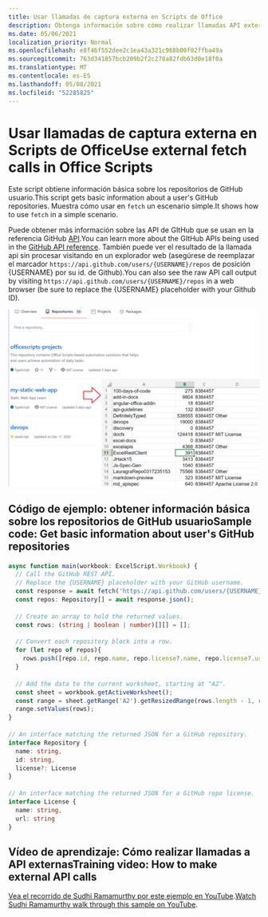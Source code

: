 ```yaml
---
title: Usar llamadas de captura externa en Scripts de Office
description: Obtenga información sobre cómo realizar llamadas API externas en Office scripts.
ms.date: 05/06/2021
localization_priority: Normal
ms.openlocfilehash: e8f46f552dee2c1ea43a321c968b00f02ffba49a
ms.sourcegitcommit: 763d341857bcb209b2f2c278a82fdb63d0e18f0a
ms.translationtype: MT
ms.contentlocale: es-ES
ms.lasthandoff: 05/08/2021
ms.locfileid: "52285825"
---
```

# <a name="use-external-fetch-calls-in-office-scripts"></a><span data-ttu-id="ab529-103">Usar llamadas de captura externa en Scripts de Office</span><span class="sxs-lookup"><span data-stu-id="ab529-103">Use external fetch calls in Office Scripts</span></span>

<span data-ttu-id="ab529-104">Este script obtiene información básica sobre los repositorios de GitHub usuario.</span><span class="sxs-lookup"><span data-stu-id="ab529-104">This script gets basic information about a user's GitHub repositories.</span></span> <span data-ttu-id="ab529-105">Muestra cómo usar en `fetch` un escenario simple.</span><span class="sxs-lookup"><span data-stu-id="ab529-105">It shows how to use `fetch` in a simple scenario.</span></span>

<span data-ttu-id="ab529-106">Puede obtener más información sobre las API de GItHub que se usan en la referencia GitHub [API](https://docs.github.com/rest/reference/repos#list-repositories-for-a-user).</span><span class="sxs-lookup"><span data-stu-id="ab529-106">You can learn more about the GItHub APIs being used in the [GitHub API reference](https://docs.github.com/rest/reference/repos#list-repositories-for-a-user).</span></span> <span data-ttu-id="ab529-107">También puede ver el resultado de la llamada api sin procesar visitando en un explorador web (asegúrese de reemplazar el marcador `https://api.github.com/users/{USERNAME}/repos` de posición {USERNAME} por su id. de Github).</span><span class="sxs-lookup"><span data-stu-id="ab529-107">You can also see the raw API call output by visiting `https://api.github.com/users/{USERNAME}/repos` in a web browser (be sure to replace the {USERNAME} placeholder with your Github ID).</span></span>

![Ejemplo de obtener información de repositorios](../../images/git.png)

## <a name="sample-code-get-basic-information-about-users-github-repositories"></a><span data-ttu-id="ab529-109">Código de ejemplo: obtener información básica sobre los repositorios de GitHub usuario</span><span class="sxs-lookup"><span data-stu-id="ab529-109">Sample code: Get basic information about user's GitHub repositories</span></span>

```TypeScript
async function main(workbook: ExcelScript.Workbook) {
  // Call the GitHub REST API.
  // Replace the {USERNAME} placeholder with your GitHub username.
  const response = await fetch('https://api.github.com/users/{USERNAME}/repos');
  const repos: Repository[] = await response.json();
  
  // Create an array to hold the returned values.
  const rows: (string | boolean | number)[][] = [];

  // Convert each repository block into a row.
  for (let repo of repos){ 
    rows.push([repo.id, repo.name, repo.license?.name, repo.license?.url])
  }

  // Add the data to the current worksheet, starting at "A2".
  const sheet = workbook.getActiveWorksheet();
  const range = sheet.getRange('A2').getResizedRange(rows.length - 1, rows[0].length - 1);
  range.setValues(rows);
}

// An interface matching the returned JSON for a GitHub repository.
interface Repository {
  name: string,
  id: string,
  license?: License 
}

// An interface matching the returned JSON for a GitHub repo license.
interface License {
  name: string,
  url: string
}
```

## <a name="training-video-how-to-make-external-api-calls"></a><span data-ttu-id="ab529-110">Vídeo de aprendizaje: Cómo realizar llamadas a API externas</span><span class="sxs-lookup"><span data-stu-id="ab529-110">Training video: How to make external API calls</span></span>

<span data-ttu-id="ab529-111">[Vea el recorrido de Sudhi Ramamurthy por este ejemplo en YouTube](https://youtu.be/fulP29J418E).</span><span class="sxs-lookup"><span data-stu-id="ab529-111">[Watch Sudhi Ramamurthy walk through this sample on YouTube](https://youtu.be/fulP29J418E).</span></span>
